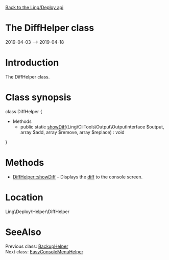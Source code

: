 [Back to the Ling/Deploy api](https://github.com/lingtalfi/Deploy/blob/master/doc/api/Ling/Deploy.md)



The DiffHelper class
================
2019-04-03 --> 2019-04-18






Introduction
============

The DiffHelper class.



Class synopsis
==============


class <span class="pl-k">DiffHelper</span>  {

- Methods
    - public static [showDiff](https://github.com/lingtalfi/Deploy/blob/master/doc/api/Ling/Deploy/Helper/DiffHelper/showDiff.md)(Ling\CliTools\Output\OutputInterface $output, array $add, array $remove, array $replace) : void

}






Methods
==============

- [DiffHelper::showDiff](https://github.com/lingtalfi/Deploy/blob/master/doc/api/Ling/Deploy/Helper/DiffHelper/showDiff.md) &ndash; Displays the [diff](https://github.com/lingtalfi/Deploy/blob/master/README.md#the-general-implementation-behind-files-synchronization) to the console screen.





Location
=============
Ling\Deploy\Helper\DiffHelper


SeeAlso
==============
Previous class: [BackupHelper](https://github.com/lingtalfi/Deploy/blob/master/doc/api/Ling/Deploy/Helper/BackupHelper.md)<br>Next class: [EasyConsoleMenuHelper](https://github.com/lingtalfi/Deploy/blob/master/doc/api/Ling/Deploy/Helper/EasyConsoleMenuHelper.md)<br>
